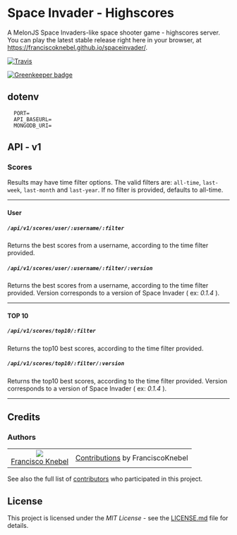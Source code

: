 # Space Invader - Highscores

A MelonJS Space Invaders-like space shooter game - highscores server.
You can play the latest stable release right here in your browser, at https://franciscoknebel.github.io/spaceinvader/.

[![Travis](https://travis-ci.org/FranciscoKnebel/spaceinvader-highscores.svg?branch=master)](https://travis-ci.org/FranciscoKnebel/spaceinvader-highscores)

[![Greenkeeper badge](https://badges.greenkeeper.io/FranciscoKnebel/spaceinvader-highscores.svg)](https://greenkeeper.io/)

## dotenv
```
  PORT=
  API_BASEURL=
  MONGODB_URI=
```


## API - v1
### Scores
Results may have time filter options.
The valid filters are: `all-time`, `last-week`, `last-month` and `last-year`.
If no filter is provided, defaults to all-time.

---
#### User
##### `/api/v1/scores/user/:username/:filter`
Returns the best scores from a username, according to the time filter provided.
##### `/api/v1/scores/user/:username/:filter/:version`
Returns the best scores from a username, according to the time filter provided.
Version corresponds to a version of Space Invader ( ex: _0.1.4_ ).

---
#### TOP 10
##### `/api/v1/scores/top10/:filter`
Returns the top10 best scores, according to the time filter provided.

##### `/api/v1/scores/top10/:filter/:version`
Returns the top10 best scores, according to the time filter provided.
Version corresponds to a version of Space Invader ( ex: _0.1.4_ ).

-------------------------------------------------------------------------------

## Credits
### Authors
<table style="text-align: center;">
  <tr>
    <td>
      <img src="https://avatars.githubusercontent.com/FranciscoKnebel?s=75">
      <br>
      <a href="https://github.com/FranciscoKnebel">Francisco Knebel</a>
    </td>
    <td>
      <a href="https://github.com/FranciscoKnebel/spaceinvader-highscores/commits?author=FranciscoKnebel">Contributions</a> by FranciscoKnebel
    </td>
  </tr>
</table>

See also the full list of [contributors](https://github.com/FranciscoKnebel/spaceinvader-highscores/contributors) who participated in this project.

## License
This project is licensed under the _MIT License_ - see the [LICENSE.md](LICENSE.md) file for details.
